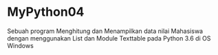 # MyPython04
Sebuah program Menghitung dan Menampilkan data nilai Mahasiswa dengan menggunakan List dan Module Texttable pada Python 3.6 di OS Windows
